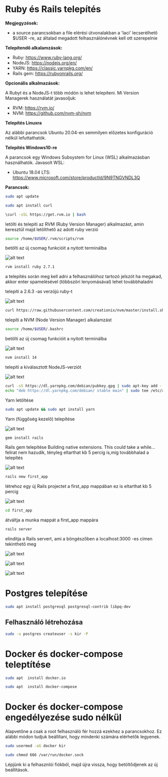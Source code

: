 
# Ruby és Rails telepítés

**Megjegyzések:**
- a source parancsokban a file elérési útvonalakban a 'laci' lecserélhető $USER -re, az általad megadott felhasználónévnek kell ott szerepelnie


**Telepítendő alkalamzások:**
- Ruby: https://www.ruby-lang.org/ 
- NodeJS: https://nodejs.org/en/
- YARN: https://classic.yarnpkg.com/en/
- Rails gem: https://rubyonrails.org/

 **Opcionális alkalmazások:**

 A Rubyt és a NodeJS-t több módón is lehet telepíteni. Mi Version Managerek használatát javasoljuk:
- RVM: https://rvm.io/
- NVM: https://github.com/nvm-sh/nvm
  
**Telepítés Linuxra**

Az alábbi parancsok Ubuntu 20.04-en semmilyen előzetes konfiguráció nélkül lefuttathatók.

**Telepítés Windows10-re**

A parancsok egy Windows Subsystem for Linux (WSL) alkalmazásban használhatók. Javasolt WSL:

- Ubuntu 18.04 LTS: https://www.microsoft.com/store/productId/9N9TNGVNDL3Q

**Parancsok:**
```sh
sudo apt update
```

```sh
sudo apt install curl
```

```sh
\curl -sSL https://get.rvm.io | bash
```
letölti és telepiti az RVM (Ruby Version Manager) alkalmazást, amin keresztül majd letölthető az adott ruby verzió 
```sh
source /home/$USER/.rvm/scripts/rvm
```
betölti az új csomag funkcióit a nyitott terminálba

![alt text](images/1.png "Image")

```sh
rvm install ruby 2.7.1
```
a telepítés során meg kell adni a felhasználóhoz tartozó jelszót
ha megakad, akkor enter spamelésével (többszöri lenyomásával) lehet továbbhaladni

telepíti a 2.6.3 -as verzójú ruby-t 

![alt text](images/2.png "Image")

```sh
curl https://raw.githubusercontent.com/creationix/nvm/master/install.sh | bash
```
telepíti a NVM (Node Version Manager) alkalamzást
```sh
source /home/$USER/.bashrc   
```
betölti az új csomag funkcióit a nyitott terminálba  

![alt text](images/3.png "Image")

```sh
nvm install 14
```
telepíti a kiválasztott NodeJS-verziót

![alt text](images/4.png "Image")

```sh
curl -sS https://dl.yarnpkg.com/debian/pubkey.gpg | sudo apt-key add -
echo "deb https://dl.yarnpkg.com/debian/ stable main" | sudo tee /etc/apt/sources.list.d/yarn.list
```
Yarn letöltése
```sh
sudo apt update && sudo apt install yarn
```
Yarn (függőség kezelő) telepítése

![alt text](images/5.1.png "Image")


```sh
gem install rails
```
Rails gem telepítése
Building native extensions. This could take a while... felirat nem hazudik, tényleg eltarthat kb 5 percig is,míg továbbhalad a telepítés

![alt text](images/5.2.png "Image")

```sh
rails new first_app
```
létrehoz egy új Rails projectet a first_app mappában
ez is eltarthat kb 5 percig

![alt text](images/5.3.png "Image")

```sh
cd first_app
```
átváltja a munka mappát a first_app mappára 
```sh
rails server   
```
elinditja a Rails servert, ami a böngészőben a localhost:3000 -es címen tekinthető meg

![alt text](images/6.png "Image")

![alt text](images/7.png "Image")

![alt text](images/8.png "Image")

# Postgres telepítése

```sh
sudo apt install postgresql postgresql-contrib libpq-dev
```

## Felhasználó létrehozása

```sh
sudo -u postgres createuser -s kir -P
```

# Docker és docker-compose teleptítése
```sh
sudo apt  install docker.io
```

```sh
sudo apt  install docker-compose 
```

# Docker és docker-compose engedélyezése sudo nélkül

Alapvetőne a csak a root felhasználó fér hozzá ezekhez a parancsokhoz. Ez alábbi módon tudjuk beállítani, hogy mindenki számára elérhetők legyenek.

```sh
sudo usermod -aG docker kir
```

```sh
sudo chmod 666 /var/run/docker.sock
```
Lépjünk ki a felhasznlói fiókból, majd újra vissza, hogy betöltődjenek az új beállítások.
